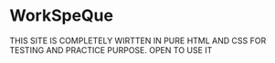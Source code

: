 # WorkSpeQue
THIS SITE IS COMPLETELY WIRTTEN IN PURE HTML AND CSS FOR TESTING AND PRACTICE PURPOSE. OPEN TO USE IT
